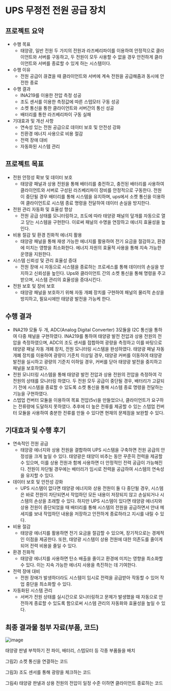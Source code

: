 # UPS 무정전 전원 공급 장치

## 프로젝트 요약
- 수행 목표
   - 태양광, 일반 전원 두 가지의 전원과 라즈베리파이를 이용하여 안정적으로 클라이언트와 서버를 구동하고, 두 전원이 모두 사용할 수 없을 경우 안전하게 클라이언트와 서버를 종료할 수 있게 하는 시스템이다.
- 수행 이유
   - 전원 공급이 끊겼을 때 클라이언트와 서버에 계속 전원을 공급해줌과 동시에 안전한 종료
- 수행 결과
   - INA219를 이용한 전압 측정 성공
   - 조도 센서를 이용한 측정값에 따른 스텝모터 구동 성공
   - 소켓 통신을 통한 클라이언트와 서버간의 통신 성공
   - 배터리를 통한 라즈베리파이 구동 실패
- 기대효과 및 개선 사항
   - 연속성 있는 전원 공급으로 데이터 보호 및 안전성 강화
   - 친환경 에너지 사용으로 비용 절감
   - 전력 장애 대비
   - 자동화된 시스템 관리

## 프로젝트 목표
- 전원 안정성 확보 및 데이터 보호
   - 태양광 패널과 상용 전원을 통해 배터리를 충전하고, 충전된 배터리를 사용하여 클라이언트와 서버로 구성된 라즈베리파이 장비를 안정적으로 구동한다. 전원이 중단될 경우 배터리를 통해 시스템을 유지하며, ups에서 소켓 통신을 이용하여 클라이언트로 시스템 종료 명령을 전달하여 데이터 손실을 방지한다.
- 전원 관리 자동화 및 효율성 향상
   - 전원 공급 상태를 모니터링하고, 조도에 따라 태양광 패널의 덮개를 자동으로 열고 닫는 시스템을 구현한다. 이로써 패널의 수명을 연장하고 에너지 효율성을 높인다.
- 비용 절감 및 환경 친화적 에너지 활용
   - 태양광 패널을 통해 재생 가능한 에너지를 활용하여 전기 요금을 절감하고, 환경에 미치는 영향을 최소화한다. 에너지 자원의 효율적 사용을 통해 지속 가능한 운영을 지원한다.
- 시스템 신뢰성 및 관리 효율성 증대
   - 전원 장애 시 자동으로 시스템을 종료하는 프로세스를 통해 데이터의 손실을 방지하고 신뢰성을 높인다. Ups와 클라이언트 간의 소켓 통신을 통해 명령을 주고받으며, 시스템 관리의 효율성을 증대시킨다.
- 전원 보호 및 장비 보호
   - 태양광 패널을 보호하기 위해 자동 개폐 장치를 구현하여 패널의 물리적 손상을 방지하고, 필요시에만 태양광 발전을 가능케 한다.				

## 수행 결과
- INA219 모듈 두 개, ADC(Analog Digital Converter) 3모듈을 I2C 통신을 통하여 다중 채널을 구현하였다. INA219를 통하여 태양광 발전 전압과 상용 전원의 전압을 측정하였으며, ADC의 조도 센서를 접합하여 광량을 측정하고 이를 바탕으로 태양광 패널 자동 개폐 장치, 전원 모니터링 시스템을 완성하였다.
태양광 패널 자동 개폐 장치를 이용하여 광량이 기준치 이상일 경우, 태양광 커버를 이동하여 태양광 발전을 실시하고 광량의 기준치 이하일 경우, 커버를 닫아 태양광 발전을 중지하고 패널을 보호하였다.
- 전원 모니터링 시스템을 통해 태양광 발전 전압과 상용 전원의 전압을 측정하여 각 전원의 상태를 모니터링 하였다. 두 전원 모두 공급이 중단될 경우, 배터리가 고갈되기 전에 시스템을 종료할 수 있도록 소켓 통신을 통해 시스템 종료 명령을 전달하는 기능을 구현하였다.   
- 스텝업 컨버터 모듈을 이용하여 목표 전압(5v)을 만들었으나, 클라이언트가 요구하는 전류량에 도달하지 못하였다. 추후에 더 높은 전류를 제공할 수 있는 스텝업 컨버터 모듈을 사용하여 충분한 전류를 만들 수 있다면  현재의 문제점을 보완할 수 있다. 

## 기대효과 및 수행 후기
- 연속적인 전원 공급
   - 태양광 에너지와 상용 전원을 결합하여 UPS 시스템을 구축하면 전원 공급의 안정성을 크게 높일 수 있다. 태양광은 태양이 비추는 동안 꾸준히 전력을 제공할 수 있으며, 이를 상용 전원과 함께 사용하면 더 안정적인 전력 공급이 가능해진다. 전원이 차단될 경우에는 배터리가 임시로 전력을 공급하여 시스템의 연속성을 유지할 수 있다.
- 데이터 보호 및 안전성 강화
   - UPS 시스템이 없다면 태양광 에너지와 상용 전원이 둘 다 중단될 경우, 시스템은 바로 전원이 차단되면서 작업하던 모든 내용이 저장되지 않고 손실되거나 시스템의 손상을 초래할 수 있다. 하지만 UPS 시스템이 있다면 태양광 에너지와 상용 전원이 중단되었을 때 배터리를 통해 시스템의 전원을 공급하면서 안내 메세지를 보내 작업하던 내용을 저장하고 안전하게 종료하라고 지시를 내릴 수 있다. 
- 비용 절감
   - 태양광 에너지를 활용하면 전기 요금을 절감할 수 있으며, 장기적으로는 경제적인 이점을 제공한다. 또한, 태양광 시스템이 상용 전원에 대한 의존도를 줄이게 되어 전력 비용을 줄일 수 있다.
- 환경 친화적
   - 태양광 에너지를 사용하면 탄소 배출을 줄이고 환경에 미치는 영향을 최소화할 수 있다. 이는 지속 가능한 에너지 사용을 촉진하는 데 기여한다.
- 전력 장애 대비
   - 전원 장애가 발생하더라도 시스템이 임시로 전력을 공급받아 작동할 수 있어 작업 중단을 최소화할 수 있다.
- 자동화된 시스템 관리
   - 서버가 전원 상태를 실시간으로 모니터링하고 문제가 발생했을 때 자동으로 안전하게 종료할 수 있도록 함으로써 시스템 관리의 자동화와 효율성을 높일 수 있다.
 
## 최종 결과물 첨부 자료(부품, 코드)

 ![image](https://github.com/user-attachments/assets/2fe470d6-b501-42ea-8e91-b493e2023e1f)

태양광 판넬 부착하기 전 파이, 배터리, 스텝모터 등 각종 부품들을 배치
 
그림2) 소켓 통신을 연결하는 코드
 
그림3) 조도 센서를 통해 광량을 체크하는 코드
 
그림4) 태양광 판넬과 상용 전원의 전압이 일정 수준 이하면 클라이언트 종료하는 코드

